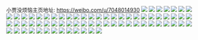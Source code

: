 小贾没烦恼主页地址: https://weibo.com/u/7048014930 
![](https://wx4.sinaimg.cn/mw2000/007GYKEaly1h9bivg1njlj30u00u0dla.jpg) 
![](https://wx4.sinaimg.cn/mw2000/007GYKEagy1h8k5cmupezj30u0140106.jpg) 
![](https://wx4.sinaimg.cn/mw2000/007GYKEagy1h8k5cmg7jtj30u014010v.jpg) 
![](https://wx4.sinaimg.cn/mw2000/007GYKEagy1h87x92psalj30u0140jxo.jpg) 
![](https://wx4.sinaimg.cn/mw2000/007GYKEagy1h87x939976j30u0140q93.jpg) 
![](https://wx4.sinaimg.cn/mw2000/007GYKEagy1h87x926zz2j30u0140ag5.jpg) 
![](https://wx4.sinaimg.cn/mw2000/007GYKEagy1h7r8iqbrf9j30u0190tlg.jpg) 
![](https://wx4.sinaimg.cn/mw2000/007GYKEagy1h7r8ipjj6wj30u01904aa.jpg) 
![](https://wx4.sinaimg.cn/mw2000/007GYKEagy1h77205wsg4j30u0140gqg.jpg) 
![](https://wx4.sinaimg.cn/mw2000/007GYKEagy1h771z2341oj30u0140tc4.jpg) 
![](https://wx4.sinaimg.cn/mw2000/007GYKEagy1h771z40b1qj30u0140abu.jpg) 
![](https://wx4.sinaimg.cn/mw2000/007GYKEagy1h7720eqg60j30u0141459.jpg) 
![](https://wx4.sinaimg.cn/mw2000/007GYKEagy1h6q4g5plhdj30yi0uggvd.jpg) 
![](https://wx4.sinaimg.cn/mw2000/007GYKEaly1h5i59cq7f6j31kw2dcqv6.jpg) 
![](https://wx4.sinaimg.cn/mw2000/007GYKEaly1h5i5993t3nj31fc250b2a.jpg) 
![](https://wx4.sinaimg.cn/mw2000/007GYKEaly1h5i59ajh3fj31kw2dc7wj.jpg) 
![](https://wx4.sinaimg.cn/mw2000/007GYKEaly1h5i597y45lj31kw2dc7wj.jpg) 
![](https://wx4.sinaimg.cn/mw2000/007GYKEaly1h5bwhg98pqj31sc2ds1kx.jpg) 
![](https://wx4.sinaimg.cn/mw2000/007GYKEaly1h5bwhfpgfsj32652vvhdt.jpg) 
![](https://wx4.sinaimg.cn/mw2000/007GYKEaly1h5bwhkawcpj31of2dsu0x.jpg) 
![](https://wx4.sinaimg.cn/mw2000/007GYKEaly1h5bwhl7rfpj31sc2dsqv5.jpg) 
![](https://wx4.sinaimg.cn/mw2000/007GYKEaly1h57wc5jvbej30u00u048p.jpg) 
![](https://wx4.sinaimg.cn/mw2000/007GYKEaly1h4v2fpr3yoj31g320y7tw.jpg) 
![](https://wx4.sinaimg.cn/mw2000/007GYKEaly1h4v2fqd3jbj31sc2dsqv5.jpg) 
![](https://wx4.sinaimg.cn/mw2000/007GYKEaly1h4v2fv0u2mj31sc2dsqv5.jpg) 
![](https://wx4.sinaimg.cn/mw2000/007GYKEaly1h4v2fr3mbxj31sc2dshdt.jpg) 
![](https://wx4.sinaimg.cn/mw2000/007GYKEaly1h4v2frozsuj31ns2bp7wh.jpg) 
![](https://wx4.sinaimg.cn/mw2000/007GYKEaly1h4v2ftqya6j32c0340kjm.jpg) 
![](https://wx4.sinaimg.cn/mw2000/007GYKEaly1h4p2qeiccwj31sc2ds1kx.jpg) 
![](https://wx4.sinaimg.cn/mw2000/007GYKEaly1h4p2qhfy33j32c03404qr.jpg) 
![](https://wx4.sinaimg.cn/mw2000/007GYKEaly1h4p2qdfbf7j31sc2ds1kx.jpg) 
![](https://wx4.sinaimg.cn/mw2000/007GYKEaly1h4p2qin0zjj31li28itwy.jpg) 
![](https://wx4.sinaimg.cn/mw2000/007GYKEaly1h4jgai57c1j31981ob7wh.jpg) 
![](https://wx4.sinaimg.cn/mw2000/007GYKEaly1h4jgajbi6lj319f1ole81.jpg) 
![](https://wx4.sinaimg.cn/mw2000/007GYKEaly1h4jgah4r57j31rj2cp1kx.jpg) 
![](https://wx4.sinaimg.cn/mw2000/007GYKEaly1h4i4bme08oj30yi0mwkdc.jpg) 
![](https://wx4.sinaimg.cn/mw2000/007GYKEaly1h4i4bogczmj31kw2ddkjm.jpg) 
![](https://wx4.sinaimg.cn/mw2000/007GYKEaly1h4i4bqevenj31kw2ddqv6.jpg) 
![](https://wx4.sinaimg.cn/mw2000/007GYKEaly1h4i4bzwgh8j31sc2d6b29.jpg) 
![](https://wx4.sinaimg.cn/mw2000/007GYKEaly1h46zdeeqc2j30u00u0k42.jpg) 
![](https://wx4.sinaimg.cn/mw2000/007GYKEaly1h3pjc14j1sj32c0340qv6.jpg) 
![](https://wx4.sinaimg.cn/mw2000/007GYKEaly1h3pjc386mnj32c0340qv7.jpg) 
![](https://wx4.sinaimg.cn/mw2000/007GYKEaly1h3pjc41eewj31sc2dsb29.jpg) 
![](https://wx4.sinaimg.cn/mw2000/007GYKEaly1h3pjc00s5jj31sc2dse81.jpg) 
![](https://wx4.sinaimg.cn/mw2000/007GYKEaly1h3pjcy71rlj30yi0mhdsb.jpg) 
![](https://wx4.sinaimg.cn/mw2000/007GYKEaly1h3cb534vo3j30yi19zasw.jpg) 
![](https://wx4.sinaimg.cn/mw2000/007GYKEaly1h3cb5e7xblj30yi19tqpp.jpg) 
![](https://wx4.sinaimg.cn/mw2000/007GYKEaly1h3cb53q9cej30yi19xh0n.jpg) 
![](https://wx4.sinaimg.cn/mw2000/007GYKEaly1h3cb5dlrduj32c0340qv6.jpg) 
![](https://wx4.sinaimg.cn/mw2000/007GYKEaly1h2u81qczv2j31kw1kwb29.jpg) 
![](https://wx4.sinaimg.cn/mw2000/007GYKEaly1h2u81xco0uj30yi0mrq9g.jpg) 
![](https://wx4.sinaimg.cn/mw2000/007GYKEaly1h2u84nm5dvj30yi0ph7gt.jpg) 
![](https://wx4.sinaimg.cn/mw2000/007GYKEaly1h2f3kc2janj31be0zkdwd.jpg) 
![](https://wx4.sinaimg.cn/mw2000/007GYKEaly1h2bujalymrj30yi22oqh7.jpg) 
![](https://wx4.sinaimg.cn/mw2000/007GYKEaly1h2aeh4mva1j30yi1g8qeq.jpg) 
![](https://wx4.sinaimg.cn/mw2000/007GYKEaly1h2aeh6lrnzj30yi1g2nfc.jpg) 
![](https://wx4.sinaimg.cn/mw2000/007GYKEaly1h2aeh8813dj30yi1g2dzs.jpg) 
![](https://wx4.sinaimg.cn/mw2000/007GYKEaly1h2aeh3fta1j30yi1g4ngb.jpg) 
![](https://wx4.sinaimg.cn/mw2000/007GYKEaly1h1y22velg0j30yi1fuau0.jpg) 
![](https://wx4.sinaimg.cn/mw2000/007GYKEaly1h1y230192zj30yi1dqka9.jpg) 
![](https://wx4.sinaimg.cn/mw2000/007GYKEaly1h1y22x2njaj30yi1fpnmy.jpg) 
![](https://wx4.sinaimg.cn/mw2000/007GYKEaly1h1y2347pd5j30yi1fm000.jpg) 
![](https://wx4.sinaimg.cn/mw2000/007GYKEaly1h1y233mrx4j30yi1dk46v.jpg) 
![](https://wx4.sinaimg.cn/mw2000/007GYKEaly1h1y22ybe8hj30yi1fx4mc.jpg) 
![](https://wx4.sinaimg.cn/mw2000/007GYKEaly1h1y22w22s0j30yi1fttst.jpg) 
![](https://wx4.sinaimg.cn/mw2000/007GYKEaly1h1y23357m4j30yi22o4qq.jpg) 
![](https://wx4.sinaimg.cn/mw2000/007GYKEaly1h1y22us8i8j30yi1fwx2t.jpg) 
![](https://wx4.sinaimg.cn/mw2000/007GYKEaly1gw0v469wlwj32c02c0b2c.jpg) 
![](https://wx4.sinaimg.cn/mw2000/007GYKEaly1gw0v43watsj32c0340kjp.jpg) 
![](https://wx4.sinaimg.cn/mw2000/007GYKEaly1gw0v3mwe0hj32c02c0kjn.jpg) 
